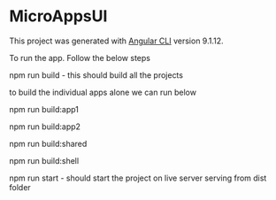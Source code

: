 # MicroAppsUI

This project was generated with [Angular CLI](https://github.com/angular/angular-cli) version 9.1.12.

To run the app. Follow the below steps


npm run build - this should build all the projects

to build the individual apps alone we can run below


npm run build:app1

npm run build:app2

npm run build:shared

npm run build:shell


npm run start - should start the project on live server serving from dist folder

